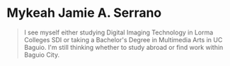 # Mykeah Jamie A. Serrano
> I see myself either studying Digital Imaging Technology in Lorma Colleges SDI or taking a Bachelor's Degree in Multimedia Arts in UC Baguio. I'm still thinking whether to study abroad or find work within Baguio City.
